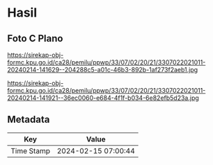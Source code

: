# Hasil

## Foto C Plano

https://sirekap-obj-formc.kpu.go.id/ca28/pemilu/ppwp/33/07/02/20/21/3307022021011-20240214-141629--204288c5-a01c-46b3-892b-1af273f2aeb1.jpg

https://sirekap-obj-formc.kpu.go.id/ca28/pemilu/ppwp/33/07/02/20/21/3307022021011-20240214-141921--36ec0060-e684-4f1f-b034-6e82efb5d23a.jpg


## Metadata

| Key        | Value               |
| ---------- | ------------------- |
| Time Stamp | 2024-02-15 07:00:44 |



